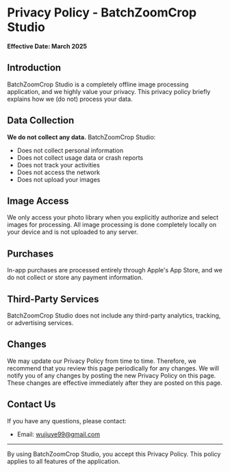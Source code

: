 # Privacy Policy - BatchZoomCrop Studio

**Effective Date: March 2025**

## Introduction

BatchZoomCrop Studio is a completely offline image processing application, and we highly value your privacy. This privacy policy briefly explains how we (do not) process your data.

## Data Collection

**We do not collect any data.** BatchZoomCrop Studio:

- Does not collect personal information
- Does not collect usage data or crash reports
- Does not track your activities
- Does not access the network
- Does not upload your images

## Image Access

We only access your photo library when you explicitly authorize and select images for processing. All image processing is done completely locally on your device and is not uploaded to any server.

## Purchases

In-app purchases are processed entirely through Apple's App Store, and we do not collect or store any payment information.

## Third-Party Services

BatchZoomCrop Studio does not include any third-party analytics, tracking, or advertising services.

## Changes

We may update our Privacy Policy from time to time. Therefore, we recommend that you review this page periodically for any changes. We will notify you of any changes by posting the new Privacy Policy on this page. These changes are effective immediately after they are posted on this page.

## Contact Us

If you have any questions, please contact:

* Email: wujiuye99@gmail.com
  
---

By using BatchZoomCrop Studio, you accept this Privacy Policy. This policy applies to all features of the application.
